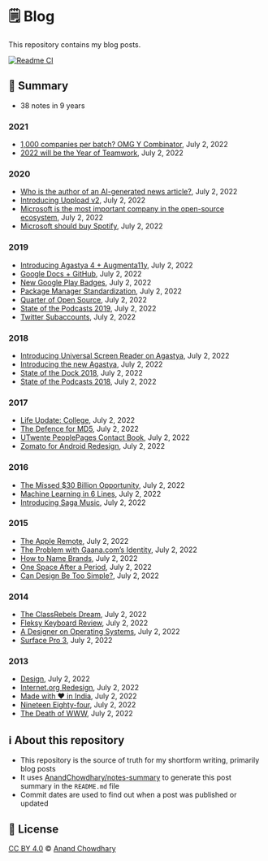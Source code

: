 # 🗒️ Blog

This repository contains my blog posts.

[![Readme CI](https://github.com/AnandChowdhary/blog/workflows/Readme%20CI/badge.svg)](https://github.com/AnandChowdhary/blog/actions?query=workflow%3A%22Readme+CI%22)

<!--notes-->

## 🌯 Summary

- 38 notes in 9 years

### 2021

- [1,000 companies per batch? OMG Y Combinator](./blog/2021/yc-batch-size.md), July 2, 2022
- [2022 will be the Year of Teamwork](./blog/2021/year-of-teamwork.md), July 2, 2022

### 2020

- [Who is the author of an AI-generated news article?](./blog/2020/automated-journalism-authorship.md), July 2, 2022
- [Introducing Uppload v2](./blog/2020/introducing-uppload-v2.md), July 2, 2022
- [Microsoft is the most important company in the open-source ecosystem](./blog/2020/microsoft-open-source.md), July 2, 2022
- [Microsoft should buy Spotify](./blog/2020/microsoft-spotify.md), July 2, 2022

### 2019

- [Introducing Agastya 4 + Augmenta11y](./blog/2019/agastya-4-augmentally.md), July 2, 2022
- [Google Docs + GitHub](./blog/2019/google-docs-github.md), July 2, 2022
- [New Google Play Badges](./blog/2019/google-play-badges.md), July 2, 2022
- [Package Manager Standardization](./blog/2019/package-managers.md), July 2, 2022
- [Quarter of Open Source](./blog/2019/quarter-of-open-source.md), July 2, 2022
- [State of the Podcasts 2019](./blog/2019/state-of-the-podcasts-2019.md), July 2, 2022
- [Twitter Subaccounts](./blog/2019/twitter-subaccounts.md), July 2, 2022

### 2018

- [Introducing Universal Screen Reader on Agastya](./blog/2018/agastya-screen-reader.md), July 2, 2022
- [Introducing the new Agastya](./blog/2018/new-agastya.md), July 2, 2022
- [State of the Dock 2018](./blog/2018/state-of-the-dock-2018.md), July 2, 2022
- [State of the Podcasts 2018](./blog/2018/state-of-the-podcasts-2018.md), July 2, 2022

### 2017

- [Life Update: College](./blog/2017/college.md), July 2, 2022
- [The Defence for MD5](./blog/2017/md5.md), July 2, 2022
- [UTwente PeoplePages Contact Book](./blog/2017/utwente-peoplepages.md), July 2, 2022
- [Zomato for Android Redesign](./blog/2017/zomato.md), July 2, 2022

### 2016

- [The Missed $30 Billion Opportunity](./blog/2016/30-billion-opportunity.md), July 2, 2022
- [Machine Learning in 6 Lines](./blog/2016/machine-learning-in-6-lines.md), July 2, 2022
- [Introducing Saga Music](./blog/2016/saga-music.md), July 2, 2022

### 2015

- [The Apple Remote](./blog/2015/apple-remote.md), July 2, 2022
- [The Problem with Gaana.com’s Identity](./blog/2015/gaana-identity.md), July 2, 2022
- [How to Name Brands](./blog/2015/naming-brands.md), July 2, 2022
- [One Space After a Period](./blog/2015/one-space-after-a-period.md), July 2, 2022
- [Can Design Be Too Simple?](./blog/2015/too-simple-design.md), July 2, 2022

### 2014

- [The ClassRebels Dream](./blog/2014/classrebels.md), July 2, 2022
- [Fleksy Keyboard Review](./blog/2014/fleksy-keyboard.md), July 2, 2022
- [A Designer on Operating Systems](./blog/2014/on-operating-systems.md), July 2, 2022
- [Surface Pro 3](./blog/2014/surface-pro-3.md), July 2, 2022

### 2013

- [Design](./blog/2013/design.md), July 2, 2022
- [Internet.org Redesign](./blog/2013/internet-org.md), July 2, 2022
- [Made with ♥ in India](./blog/2013/made-with-love-in-india.md), July 2, 2022
- [Nineteen Eighty-four](./blog/2013/nineteen-eighty-four.md), July 2, 2022
- [The Death of WWW](./blog/2013/the-death-of-www.md), July 2, 2022
<!--/notes-->

## ℹ️ About this repository

- This repository is the source of truth for my shortform writing, primarily blog posts
- It uses [AnandChowdhary/notes-summary](https://github.com/AnandChowdhary/notes-summary) to generate this post summary in the `README.md` file
- Commit dates are used to find out when a post was published or updated

## 📄 License

[CC BY 4.0](./LICENSE) © [Anand Chowdhary](https://anandchowdhary.com)
